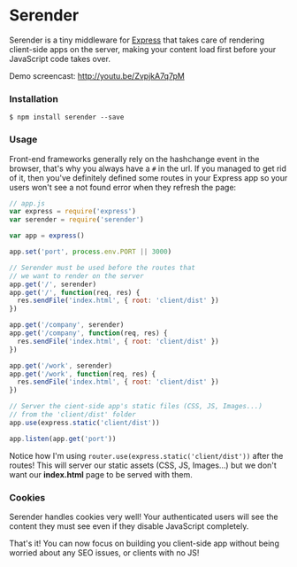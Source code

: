 Serender
========

Serender is a tiny middleware for [Express](http://expressjs.com/) that takes care of rendering client-side apps on the server, making your content load first before your JavaScript code takes over.

Demo screencast: http://youtu.be/ZvpjkA7q7pM

### Installation

```
$ npm install serender --save
```

### Usage

Front-end frameworks generally rely on the hashchange event in the browser, that's why you always have a ```#``` in the url. If you managed to get rid of it, then you've definitely defined some routes in your Express app so your users won't see a not found error when they refresh the page:

```javascript
// app.js
var express = require('express')
var serender = require('serender')

var app = express()

app.set('port', process.env.PORT || 3000)

// Serender must be used before the routes that
// we want to render on the server
app.get('/', serender)
app.get('/', function(req, res) {
  res.sendFile('index.html', { root: 'client/dist' })
})

app.get('/company', serender)
app.get('/company', function(req, res) {
  res.sendFile('index.html', { root: 'client/dist' })
})

app.get('/work', serender)
app.get('/work', function(req, res) {
  res.sendFile('index.html', { root: 'client/dist' })
})

// Server the cient-side app's static files (CSS, JS, Images...)
// from the 'client/dist' folder
app.use(express.static('client/dist'))

app.listen(app.get('port'))
```

Notice how I'm using ```router.use(express.static('client/dist'))``` after the routes! This will server our static assets (CSS, JS, Images...) but we don't want our **index.html** page to be served with them.

### Cookies

Serender handles cookies very well! Your authenticated users will see the content they must see even if they disable JavaScript completely.

That's it! You can now focus on building you client-side app without being worried about any SEO issues, or clients with no JS!